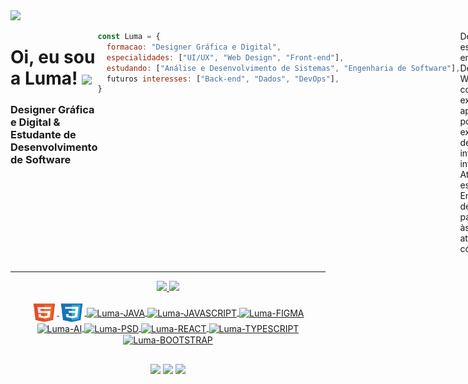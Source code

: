 <div align="left">
  <img src="https://api.visitorbadge.io/api/visitors?path=https%3A%2F%2Fgithub.com%2Fluma-sz&label=VISITORS&labelColor=%237b5fc0&countColor=%239b59b6" />
</div>




<div style="display: flex; justify-content: space-between; align-items: flex-start;">
  <div style="flex: 1;">
    <h1>
      Oi, eu sou a Luma! 
      <img src="https://media.giphy.com/media/hvRJCLFzcasrR4ia7z/giphy.gif" width="30px">
    </h1>
    <h3>Designer Gráfica e Digital & Estudante de Desenvolvimento de Software</h3>
      </div>
<div>
  
```js
const Luma = {
  formacao: "Designer Gráfica e Digital",
  especialidades: ["UI/UX", "Web Design", "Front-end"],
  estudando: ["Análise e Desenvolvimento de Sistemas", "Engenharia de Software"],
  futuros interesses: ["Back-end", "Dados", "DevOps"],
}
```
</div>
    <p>
      Designer especializada em UI/UX Design e Web Design com experiência, apaixonada por criar experiências de usuário e interfaces intuitivas. Atualmente estudando Engenharia de Software para dar vida às ideias através do código.
    </p>
    <a href="https://instagram.com/lumaszfranski/" target="_blank"><img src="https://img.shields.io/badge/Instagram-E4405F?style=for-the-badge&logo=instagram&logoColor=white" target="_blank"></a>
    <a href="https://www.linkedin.com/in/luma-szfranski-3a3354218/" target="_blank"><img src="https://img.shields.io/badge/LinkedIn-0077B5?style=for-the-badge&logo=linkedin&logoColor=white" target="_blank"></a>
    <a href="mailto:lumaszfranski@gmail.com"><img src="https://img.shields.io/badge/Gmail-D14836?style=for-the-badge&logo=gmail&logoColor=white" target="_blank"></a>
  <div style="flex-shrink: 0; margin-left: 20px;">
    <img src="https://raw.githubusercontent.com/MicaelliMedeiros/micaellimedeiros/master/image/computer-illustration.png" alt="Ilustração de computador" width="350"/>
  </div>
</div>

---

<div align="center">
  <a href="https://github.com/luma-sz">
  <img height="180em" src="https://github-readme-stats.vercel.app/api?username=luma-sz&show_icons=true&theme=cobalt&include_all_commits=true&count_private=true"/>
  <img height="180em" src="https://github-readme-stats.vercel.app/api/top-langs/?username=luma-sz&layout=compact&langs_count=7&theme=cobalt"/>
</div>

<div align="center"><br>
  <img align="center" alt="Luma-HTML" height="30" width="40" src="https://raw.githubusercontent.com/devicons/devicon/master/icons/html5/html5-original.svg">
  <img align="center" alt="Luma-CSS" height="30" width="40" src="https://raw.githubusercontent.com/devicons/devicon/master/icons/css3/css3-original.svg">
  <img align="center" alt="Luma-JAVA" height="30" width="40" src="https://cdn.jsdelivr.net/gh/devicons/devicon/icons/java/java-original.svg">
  <img align="center" alt="Luma-JAVASCRIPT" height="30" width="40" src="https://cdn.jsdelivr.net/gh/devicons/devicon/icons/javascript/javascript-original.svg">
  <img align="center" alt="Luma-FIGMA" height="30" width="40" src="https://cdn.jsdelivr.net/gh/devicons/devicon@latest/icons/figma/figma-original.svg" />
  <img align="center" alt="Luma-AI" height="30" width="40" src="https://cdn.jsdelivr.net/gh/devicons/devicon@latest/icons/illustrator/illustrator-original.svg" />
  <img align="center" alt="Luma-PSD" height="30" width="40" src="https://cdn.jsdelivr.net/gh/devicons/devicon@latest/icons/photoshop/photoshop-original.svg" />
  <img align="center" alt="Luma-REACT" height="30" width="40" src="https://cdn.jsdelivr.net/gh/devicons/devicon/icons/react/react-original.svg"/>
  <img align="center" alt="Luma-TYPESCRIPT" height="30" width="40" src="https://cdn.jsdelivr.net/gh/devicons/devicon/icons/typescript/typescript-original.svg" />
  <img align="center" alt="Luma-BOOTSTRAP" height="30" width="40" src="https://cdn.jsdelivr.net/gh/devicons/devicon/icons/bootstrap/bootstrap-original.svg" />   
          
</div>
  
  ##
  <div align="center"> 
  <a href="https://instagram.com/lumaszfranski/" target="_blank"><img src="https://img.shields.io/badge/-Instagram-%23E4405F?style=for-the-badge&logo=instagram&logoColor=white" target="_blank"></a>
  <a href = "mailto:lumaszfranski@gmail.com"><img src="https://img.shields.io/badge/-Gmail-%23333?style=for-the-badge&logo=gmail&logoColor=white" target="_blank"></a>
  <a href="https://www.linkedin.com/in/luma-szfranski-3a3354218/" target="_blank"><img src="https://img.shields.io/badge/-LinkedIn-%230077B5?style=for-the-badge&logo=linkedin&logoColor=white" target="_blank"></a> 
    
 
</div>

    
